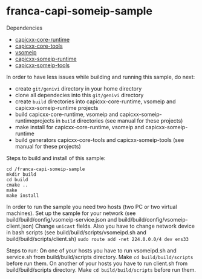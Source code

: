 # franca-capi-someip-sample
Dependencies
* [capicxx-core-runtime](https://github.com/GENIVI/capicxx-core-runtime)
* [capicxx-core-tools](https://github.com/GENIVI/capicxx-core-tools)
* [vsomeip](https://github.com/GENIVI/vsomeip)
* [capicxx-someip-runtime](https://github.com/GENIVI/capicxx-someip-runtime)
* [capicxx-someip-tools](https://github.com/GENIVI/capicxx-someip-tools)

In order to have less issues while building and running this sample, do next:
* create `git/genivi` directory in your home directory
* clone all dependecies into this `git/genivi` directory
* create `build` directories into capicxx-core-runtime, vsomeip and capicxx-someip-runtime projects
* build capicxx-core-runtime, vsomeip and capicxx-someip-runtimeprojects in `build` directories (see manual for these projects)
* make install for capicxx-core-runtime, vsomeip and capicxx-someip-runtime
* build generators capicxx-core-tools and capicxx-someip-tools (see manual for these projects)

Steps to build and install of this sample:
```Shell
cd /franca-capi-someip-sample
mkdir build
cd build
cmake ..
make
make install
```

In order to run the sample you need two hosts (two PC or two virtual machines).
Set up the sample for your network (see build/build/config/vsomeip-service.json and build/build/config/vsomeip-client.json)
Change `unicast` fields.
Also you have to change network device in bash scripts (see build/build/scripts/vsomeipd.sh and build/build/scripts/client.sh)
`sudo route add -net 224.0.0.0/4 dev ens33`

Steps to run:
On one of your hosts you have to run vsomeipd.sh and service.sh from build/build/scripts directory. Make `cd build/build/scripts` before run them.
On another of your hosts you have to run client.sh from build/build/scripts directory. Make `cd build/build/scripts` before run them.

